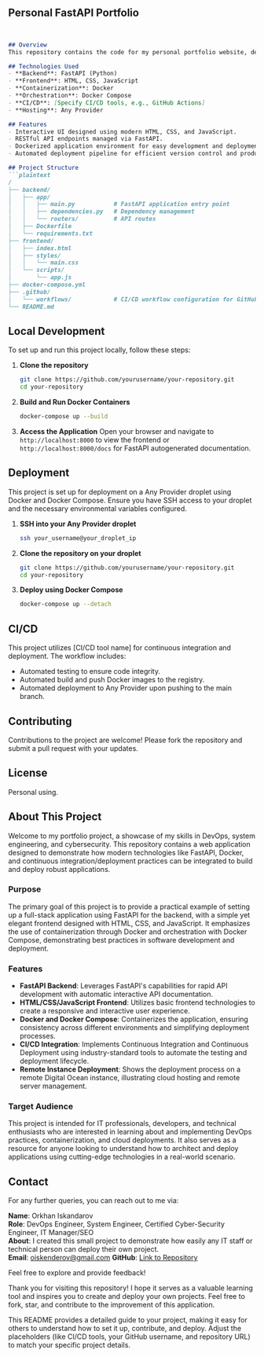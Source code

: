 ## Personal FastAPI Portfolio

```markdown


## Overview
This repository contains the code for my personal portfolio website, developed using FastAPI for the backend and HTML, CSS, and JavaScript for the frontend. The application is containerized using Docker and orchestrated with Docker Compose. Continuous Integration and Continuous Deployment (CI/CD) processes are implemented to ensure seamless updates and deployment to a remote machine hosted on a Any Provider instance.

## Technologies Used
- **Backend**: FastAPI (Python)
- **Frontend**: HTML, CSS, JavaScript
- **Containerization**: Docker
- **Orchestration**: Docker Compose
- **CI/CD**: [Specify CI/CD tools, e.g., GitHub Actions]
- **Hosting**: Any Provider

## Features
- Interactive UI designed using modern HTML, CSS, and JavaScript.
- RESTful API endpoints managed via FastAPI.
- Dockerized application environment for easy development and deployment.
- Automated deployment pipeline for efficient version control and production updates.

## Project Structure
```plaintext
/
├── backend/
│   ├── app/
│   │   ├── main.py           # FastAPI application entry point
│   │   ├── dependencies.py   # Dependency management
│   │   └── routers/          # API routes
│   ├── Dockerfile
│   └── requirements.txt
├── frontend/
│   ├── index.html
│   ├── styles/
│   │   └── main.css
│   └── scripts/
│       └── app.js
├── docker-compose.yml
├── .github/
│   └── workflows/            # CI/CD workflow configuration for GitHub Actions
└── README.md
```

## Local Development
To set up and run this project locally, follow these steps:

1. **Clone the repository**
    ```bash
    git clone https://github.com/yourusername/your-repository.git
    cd your-repository
    ```

2. **Build and Run Docker Containers**
    ```bash
    docker-compose up --build
    ```

3. **Access the Application**
    Open your browser and navigate to `http://localhost:8000` to view the frontend or `http://localhost:8000/docs` for FastAPI autogenerated documentation.

## Deployment
This project is set up for deployment on a Any Provider droplet using Docker and Docker Compose. Ensure you have SSH access to your droplet and the necessary environmental variables configured.

1. **SSH into your Any Provider droplet**
    ```bash
    ssh your_username@your_droplet_ip
    ```

2. **Clone the repository on your droplet**
    ```bash
    git clone https://github.com/yourusername/your-repository.git
    cd your-repository
    ```

3. **Deploy using Docker Compose**
    ```bash
    docker-compose up --detach
    ```

## CI/CD
This project utilizes [CI/CD tool name] for continuous integration and deployment. The workflow includes:
- Automated testing to ensure code integrity.
- Automated build and push Docker images to the registry.
- Automated deployment to Any Provider upon pushing to the main branch.

## Contributing
Contributions to the project are welcome! Please fork the repository and submit a pull request with your updates.

## License
Personal using.

## About This Project

Welcome to my portfolio project, a showcase of my skills in DevOps, system engineering, and cybersecurity. This repository contains a web application designed to demonstrate how modern technologies like FastAPI, Docker, and continuous integration/deployment practices can be integrated to build and deploy robust applications.

### Purpose
The primary goal of this project is to provide a practical example of setting up a full-stack application using FastAPI for the backend, with a simple yet elegant frontend designed with HTML, CSS, and JavaScript. It emphasizes the use of containerization through Docker and orchestration with Docker Compose, demonstrating best practices in software development and deployment.

### Features
- **FastAPI Backend**: Leverages FastAPI's capabilities for rapid API development with automatic interactive API documentation.
- **HTML/CSS/JavaScript Frontend**: Utilizes basic frontend technologies to create a responsive and interactive user experience.
- **Docker and Docker Compose**: Containerizes the application, ensuring consistency across different environments and simplifying deployment processes.
- **CI/CD Integration**: Implements Continuous Integration and Continuous Deployment using industry-standard tools to automate the testing and deployment lifecycle.
- **Remote Instance Deployment**: Shows the deployment process on a remote Digital Ocean instance, illustrating cloud hosting and remote server management.

### Target Audience
This project is intended for IT professionals, developers, and technical enthusiasts who are interested in learning about and implementing DevOps practices, containerization, and cloud deployments. It also serves as a resource for anyone looking to understand how to architect and deploy applications using cutting-edge technologies in a real-world scenario.

## Contact
For any further queries, you can reach out to me via:

**Name**: Orkhan Iskandarov  
**Role**: DevOps Engineer, System Engineer, Certified Cyber-Security Engineer, IT Manager/SEO  
**About**: I created this small project to demonstrate how easily any IT staff or technical person can deploy their own project.  
**Email**: [oiskenderov@gmail.com](mailto:oiskenderov@gmail.com)
**GitHub**: [Link to Repository](https://github.com/oiskenderov/portfolio_web)


Feel free to explore and provide feedback!

Thank you for visiting this repository! I hope it serves as a valuable learning tool and inspires you to create and deploy your own projects. Feel free to fork, star, and contribute to the improvement of this application.

This README provides a detailed guide to your project, making it easy for others to understand how to set it up, contribute, and deploy. Adjust the placeholders (like CI/CD tools, your GitHub username, and repository URL) to match your specific project details.